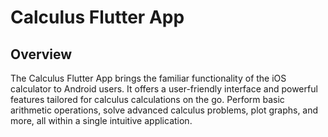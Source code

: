 # Calculus Flutter App

## Overview
The Calculus Flutter App brings the familiar functionality of the iOS calculator to Android users. It offers a user-friendly interface and powerful features tailored for calculus calculations on the go. Perform basic arithmetic operations, solve advanced calculus problems, plot graphs, and more, all within a single intuitive application.

